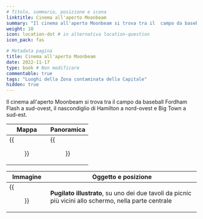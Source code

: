 ```yaml
---
# Titolo, sommario, posizione e icona
linktitle: Cinema all'aperto Moonbeam
summary: "Il cinema all'aperto Moonbeam si trova tra il  campo da baseball Fordham Flash a sud-ovest, il nascondiglio di Hamilton a nord-ovest e Big Town a sud-est."
weight: 10
icon: location-dot # in alternativa location-question
icon_pack: fas

# Metadata pagina
title: Cinema all'aperto Moonbeam
date: 2022-11-17
type: book # Non modificare
commentable: true
tags: "Luoghi della Zona contaminata della Capitale"
hidden: true
---
```





Il cinema all'aperto Moonbeam si trova tra il  campo da baseball Fordham Flash a sud-ovest, il nascondiglio di Hamilton a nord-ovest e Big Town a sud-est.

| Mappa                     | Panoramica                        |
| ------------------------- | --------------------------------- |
| {{<figure src="Moonbeam_OC_loc.webp">}} | {{<figure src="Moonbeam_outdoor_cinema.webp">}} |

| Immagine                                 | Oggetto e posizione                                                                                    | 
| ---------------------------------------- | ------------------------------------------------------------------------------------------------------ |
| {{<figure src="FO3_PI_Moonbeam_Outdoor_Cinema.webp">}} | **Pugilato illustrato**, su uno dei due tavoli da picnic più vicini allo schermo, nella parte centrale |





